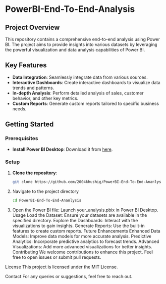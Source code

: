 # PowerBI-End-To-End-Analysis

## Project Overview

This repository contains a comprehensive end-to-end analysis using Power BI. The project aims to provide insights into various datasets by leveraging the powerful visualization and data analysis capabilities of Power BI.

## Key Features

- **Data Integration**: Seamlessly integrate data from various sources.
- **Interactive Dashboards**: Create interactive dashboards to visualize data trends and patterns.
- **In-depth Analysis**: Perform detailed analysis of sales, customer behavior, and other key metrics.
- **Custom Reports**: Generate custom reports tailored to specific business needs.

## Getting Started

### Prerequisites

- **Install Power BI Desktop**: Download it from [here](https://powerbi.microsoft.com/).

### Setup

1. **Clone the repository**:
   ```sh
   git clone https://github.com/2004khushig/PowerBI-End-To-End-Ananlysis.git
2. Navigate to the project directory
   ```sh
   cd PowerBI-End-To-End-Ananlysis
3. Open the Power BI file:
     Launch your_analysis.pbix in Power BI Desktop.
Usage
Load the Dataset: Ensure your datasets are available in the specified directory.
Explore the Dashboards: Interact with the visualizations to gain insights.
Generate Reports: Use the built-in features to create custom reports.
Future Enhancements
Enhanced Data Models: Improve data models for more accurate analysis.
Predictive Analytics: Incorporate predictive analytics to forecast trends.
Advanced Visualizations: Add more advanced visualizations for better insights.
Contributing
We welcome contributions to enhance this project. Feel free to open issues or submit pull requests.

License
This project is licensed under the MIT License.

Contact
For any queries or suggestions, feel free to reach out.
